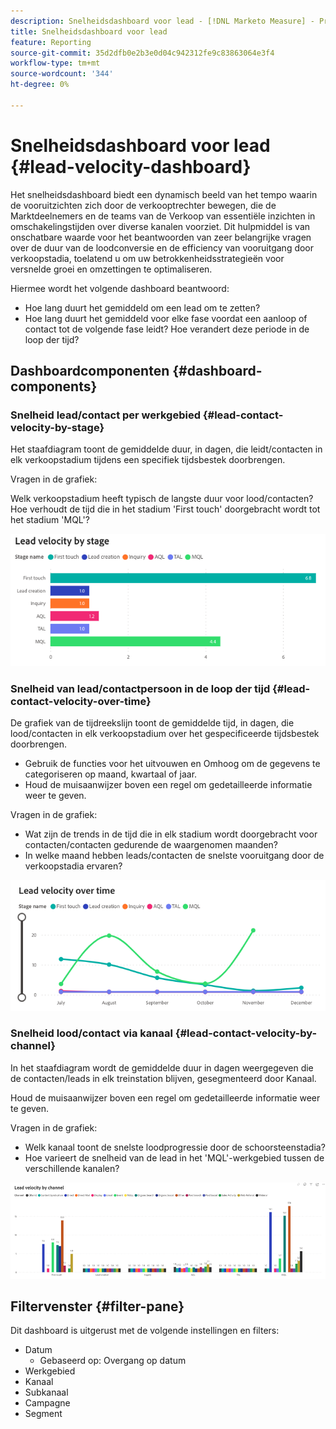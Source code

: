 ```yaml
---
description: Snelheidsdashboard voor lead - [!DNL Marketo Measure] - Product
title: Snelheidsdashboard voor lead
feature: Reporting
source-git-commit: 35d2dfb0e2b3e0d04c942312fe9c83863064e3f4
workflow-type: tm+mt
source-wordcount: '344'
ht-degree: 0%

---
```


# Snelheidsdashboard voor lead {#lead-velocity-dashboard}

Het snelheidsdashboard biedt een dynamisch beeld van het tempo waarin de vooruitzichten zich door de verkooptrechter bewegen, die de Marktdeelnemers en de teams van de Verkoop van essentiële inzichten in omschakelingstijden over diverse kanalen voorziet. Dit hulpmiddel is van onschatbare waarde voor het beantwoorden van zeer belangrijke vragen over de duur van de loodconversie en de efficiency van vooruitgang door verkoopstadia, toelatend u om uw betrokkenheidsstrategieën voor versnelde groei en omzettingen te optimaliseren.

Hiermee wordt het volgende dashboard beantwoord:

* Hoe lang duurt het gemiddeld om een lead om te zetten?
* Hoe lang duurt het gemiddeld voor elke fase voordat een aanloop of contact tot de volgende fase leidt? Hoe verandert deze periode in de loop der tijd?

## Dashboardcomponenten {#dashboard-components}

### Snelheid lead/contact per werkgebied {#lead-contact-velocity-by-stage}

Het staafdiagram toont de gemiddelde duur, in dagen, die leidt/contacten in elk verkoopstadium tijdens een specifiek tijdsbestek doorbrengen.

Vragen in de grafiek:

Welk verkoopstadium heeft typisch de langste duur voor lood/contacten?
Hoe verhoudt de tijd die in het stadium &#39;First touch&#39; doorgebracht wordt tot het stadium &#39;MQL&#39;?

![](assets/lead-velocity-dashboard-1.png)

### Snelheid van lead/contactpersoon in de loop der tijd {#lead-contact-velocity-over-time}

De grafiek van de tijdreekslijn toont de gemiddelde tijd, in dagen, die lood/contacten in elk verkoopstadium over het gespecificeerde tijdsbestek doorbrengen.

* Gebruik de functies voor het uitvouwen en Omhoog om de gegevens te categoriseren op maand, kwartaal of jaar.
* Houd de muisaanwijzer boven een regel om gedetailleerde informatie weer te geven.

Vragen in de grafiek:

* Wat zijn de trends in de tijd die in elk stadium wordt doorgebracht voor contacten/contacten gedurende de waargenomen maanden?
* In welke maand hebben leads/contacten de snelste vooruitgang door de verkoopstadia ervaren?

![](assets/lead-velocity-dashboard-2.png)

### Snelheid lood/contact via kanaal {#lead-contact-velocity-by-channel}

In het staafdiagram wordt de gemiddelde duur in dagen weergegeven die de contacten/leads in elk treinstation blijven, gesegmenteerd door Kanaal.

Houd de muisaanwijzer boven een regel om gedetailleerde informatie weer te geven.

Vragen in de grafiek:

* Welk kanaal toont de snelste loodprogressie door de schoorsteenstadia?
* Hoe varieert de snelheid van de lead in het &#39;MQL&#39;-werkgebied tussen de verschillende kanalen?

![](assets/lead-velocity-dashboard-3.png)

## Filtervenster {#filter-pane}

Dit dashboard is uitgerust met de volgende instellingen en filters:

* Datum
   * Gebaseerd op: Overgang op datum
* Werkgebied
* Kanaal
* Subkanaal
* Campagne
* Segment
